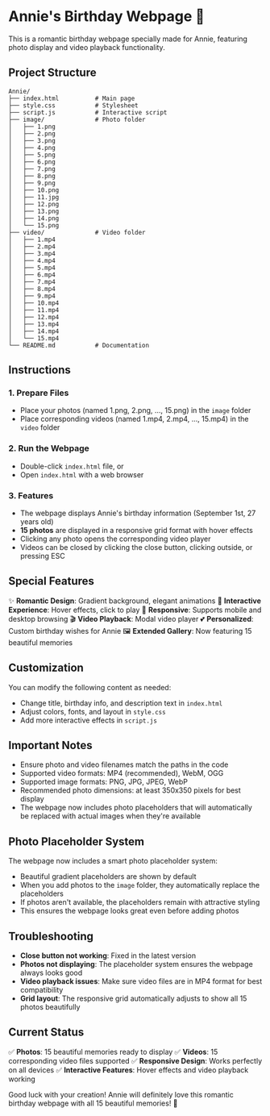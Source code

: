 # Annie's Birthday Webpage 🎂

This is a romantic birthday webpage specially made for Annie, featuring photo display and video playback functionality.

## Project Structure

```
Annie/
├── index.html          # Main page
├── style.css           # Stylesheet
├── script.js           # Interactive script
├── image/              # Photo folder
│   ├── 1.png
│   ├── 2.png
│   ├── 3.png
│   ├── 4.png
│   ├── 5.png
│   ├── 6.png
│   ├── 7.png
│   ├── 8.png
│   ├── 9.png
│   ├── 10.png
│   ├── 11.jpg
│   ├── 12.png
│   ├── 13.png
│   ├── 14.png
│   └── 15.png
├── video/              # Video folder
│   ├── 1.mp4
│   ├── 2.mp4
│   ├── 3.mp4
│   ├── 4.mp4
│   ├── 5.mp4
│   ├── 6.mp4
│   ├── 7.mp4
│   ├── 8.mp4
│   ├── 9.mp4
│   ├── 10.mp4
│   ├── 11.mp4
│   ├── 12.mp4
│   ├── 13.mp4
│   ├── 14.mp4
│   └── 15.mp4
└── README.md           # Documentation
```

## Instructions

### 1. Prepare Files
- Place your photos (named 1.png, 2.png, ..., 15.png) in the `image` folder
- Place corresponding videos (named 1.mp4, 2.mp4, ..., 15.mp4) in the `video` folder

### 2. Run the Webpage
- Double-click `index.html` file, or
- Open `index.html` with a web browser

### 3. Features
- The webpage displays Annie's birthday information (September 1st, 27 years old)
- **15 photos** are displayed in a responsive grid format with hover effects
- Clicking any photo opens the corresponding video player
- Videos can be closed by clicking the close button, clicking outside, or pressing ESC

## Special Features

✨ **Romantic Design**: Gradient background, elegant animations
🎵 **Interactive Experience**: Hover effects, click to play
📱 **Responsive**: Supports mobile and desktop browsing
🎬 **Video Playback**: Modal video player
💕 **Personalized**: Custom birthday wishes for Annie
🖼️ **Extended Gallery**: Now featuring 15 beautiful memories

## Customization

You can modify the following content as needed:
- Change title, birthday info, and description text in `index.html`
- Adjust colors, fonts, and layout in `style.css`
- Add more interactive effects in `script.js`

## Important Notes

- Ensure photo and video filenames match the paths in the code
- Supported video formats: MP4 (recommended), WebM, OGG
- Supported image formats: PNG, JPG, JPEG, WebP
- Recommended photo dimensions: at least 350x350 pixels for best display
- The webpage now includes photo placeholders that will automatically be replaced with actual images when they're available

## Photo Placeholder System

The webpage now includes a smart photo placeholder system:
- Beautiful gradient placeholders are shown by default
- When you add photos to the `image` folder, they automatically replace the placeholders
- If photos aren't available, the placeholders remain with attractive styling
- This ensures the webpage looks great even before adding photos

## Troubleshooting

- **Close button not working**: Fixed in the latest version
- **Photos not displaying**: The placeholder system ensures the webpage always looks good
- **Video playback issues**: Make sure video files are in MP4 format for best compatibility
- **Grid layout**: The responsive grid automatically adjusts to show all 15 photos beautifully

## Current Status

✅ **Photos**: 15 beautiful memories ready to display
✅ **Videos**: 15 corresponding video files supported
✅ **Responsive Design**: Works perfectly on all devices
✅ **Interactive Features**: Hover effects and video playback working

Good luck with your creation! Annie will definitely love this romantic birthday webpage with all 15 beautiful memories! 💖
